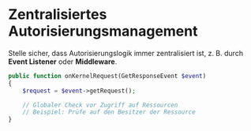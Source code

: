 # Zentralisiertes Autorisierungsmanagement

Stelle sicher, dass Autorisierungslogik immer zentralisiert ist, z. B. durch **Event Listener** oder **Middleware**.

```PHP
public function onKernelRequest(GetResponseEvent $event)
{
    $request = $event->getRequest();

    // Globaler Check vor Zugriff auf Ressourcen
    // Beispiel: Prüfe auf den Besitzer der Ressource
}
```